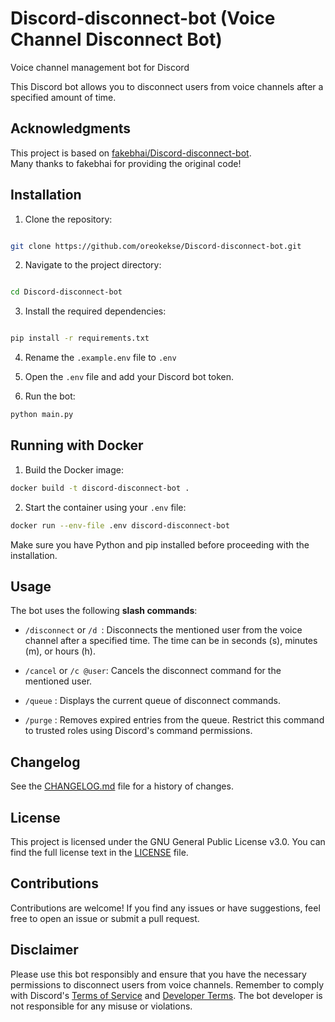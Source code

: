 # Discord-disconnect-bot (Voice Channel Disconnect Bot)

Voice channel management bot for Discord

This Discord bot allows you to disconnect users from voice channels after a specified amount of time.

## Acknowledgments

This project is based on [fakebhai/Discord-disconnect-bot]([https://github.com/fakebhai/Discord-disconnect-bot]).  
Many thanks to fakebhai for providing the original code!

## Installation

1. Clone the repository:

```bash

git clone https://github.com/oreokekse/Discord-disconnect-bot.git

```

2. Navigate to the project directory:

```bash

cd Discord-disconnect-bot

```

3. Install the required dependencies:

```bash

pip install -r requirements.txt

```

4. Rename the `.example.env` file to `.env`

5. Open the `.env` file and add your Discord bot token.

6. Run the bot:

```bash
python main.py

```

## Running with Docker

1. Build the Docker image:

```bash
docker build -t discord-disconnect-bot .

```

2. Start the container using your `.env` file:

```bash
docker run --env-file .env discord-disconnect-bot

```

Make sure you have Python and pip installed before proceeding with the installation.

## Usage

The bot uses the following **slash commands**:

- `/disconnect` or `/d `: Disconnects the mentioned user from the voice channel after a specified time. The time can be in seconds (s), minutes (m), or hours (h).

- `/cancel` or `/c @user`: Cancels the disconnect command for the mentioned user.

- `/queue` : Displays the current queue of disconnect commands.

-  `/purge` : Removes expired entries from the queue. Restrict this command to trusted roles using Discord's command permissions.

 ## Changelog

See the [CHANGELOG.md](CHANGELOG.md) file for a history of changes.

## License

This project is licensed under the GNU General Public License v3.0. You can find the full license text in the [LICENSE](LICENSE) file.

## Contributions

Contributions are welcome! If you find any issues or have suggestions, feel free to open an issue or submit a pull request.

## Disclaimer

Please use this bot responsibly and ensure that you have the necessary permissions to disconnect users from voice channels. Remember to comply with Discord's [Terms of Service](https://discord.com/terms) and [Developer Terms](https://discord.com/developers/docs/legal). The bot developer is not responsible for any misuse or violations.
